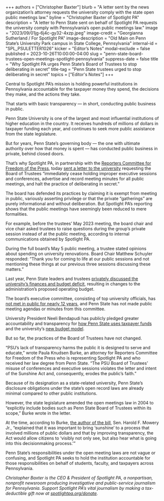 +++
authors = ["Christopher Baxter"]
blurb = "A letter sent by the news organization’s attorney requests the university comply with the state open public meetings law."
byline = "Christopher Baxter of Spotlight PA"
description = "A letter to Penn State sent on behalf of Spotlight PA requests the university comply with Pennsylvania’s open public meetings law."
image = "2023/09/01jg-6j4c-gy32-4xzp.jpeg"
image-credit = "Georgianna Sutherland / For Spotlight PA"
image-description = "Old Main on Penn State’s University Park campus in State College, Pennsylvania"
internal-id = "SPL_PSULETTER1026"
kicker = "Editor’s Notes"
modal-exclude = false
published = 2023-10-26T10:00:00-04:00
slug = "penn-state-board-trustees-open-meetings-spotlight-pennsylvania"
suppress-date = false
title = "Why Spotlight PA urges Penn State’s Board of Trustees to stop deliberating in secret"
title-tag = "Penn State trustees urged to stop deliberating in secret"
topics = ["Editor's Notes"]
+++

Central to Spotlight PA’s mission is holding powerful institutions in Pennsylvania accountable for the taxpayer money they spend, the decisions they make, and the actions they take.

That starts with basic transparency — in short, conducting public business in public.

Penn State University is one of the largest and most influential institutions of higher education in the country. It receives hundreds of millions of dollars in taxpayer funding each year, and continues to seek more public assistance from the state legislature.

But for years, Penn State’s governing body — the one with ultimate authority over how that money is spent — has conducted public business in private, behind closed doors.

That’s why Spotlight PA, in partnership with the <a href="https://www.rcfp.org">Reporters Committee for Freedom of the Press</a>, today <a href="https://www.documentcloud.org/documents/24087271-102623-psu-ltr">sent a letter to the university</a> requesting the Board of Trustees “immediately cease holding improper executive sessions and conferences, advertise and record meeting minutes for all public meetings, and halt the practice of deliberating in secret.”

<script src="https://www.spotlightpa.org/embed.js" async></script><div data-spl-embed-version="1" data-spl-src="https://www.spotlightpa.org/embeds/donate/?teaser_text=Support%20Spotlight%20PA's%20investigative%20and%20public-service%20journalism%20that%20holds%20the%20powerful%20to%20account%20and%20strengthens%20our%20Democracy.&eyebrow_text=Donate%20Now"></div>

The board has defended its practices by claiming it is exempt from meeting in public, variously asserting privilege or that the private “gatherings” are purely informational and without deliberation. But Spotlight PA’s reporting shows that the public meetings have seemingly been reduced to mere formalities.

For example, before the trustees’ May 2023 meeting, the board chair and vice chair asked trustees to raise questions during the group’s private session instead of at the public meeting, according to internal communications obtained by Spotlight PA.

During the full board’s May 5 public meeting, a trustee stated opinions about spending on university renovations. Board Chair Matthew Schuyler responded: “Thank you for coming to life at our public sessions and not mentioning these things at our previous three sessions discussing these matters.”

Last year, Penn State leaders and trustees <a href="https://www.spotlightpa.org/statecollege/2023/05/penn-state-budget-deficit-trustees-sunshine-act/">privately discussed the university’s finances and budget deficit</a>, resulting in changes to the administration’s proposed operating budget.

The board’s executive committee, consisting of top university officials, has <a href="https://www.spotlightpa.org/statecollege/2022/09/penn-state-board-of-trustees-sunshine-act-public-meetings/">not met in public for nearly 12 years</a>, and Penn State has not made public meeting agendas or minutes from this committee.

University President Neeli Bendapudi has publicly pledged greater accountability and transparency for <a href="https://www.psu.edu/news/administration/story/president-bendapudi-pledges-accountability-urges-lawmakers-approve-funding/">how Penn State uses taxpayer funds</a> and the university’s <a href="https://www.psu.edu/news/administration/story/progress-moves-forward-first-phase-bendapudis-vision-key-goals/">new budget model</a>.

But so far, the practices of the Board of Trustees have not changed.

“PSU’s lack of transparency harms the public it is designed to serve and educate,” wrote Paula Knudsen Burke, an attorney for Reporters Committee for Freedom of the Press who is representing Spotlight PA and who received her law degree from Penn State. “The PSU Board of Trustees’ misuse of conferences and executive sessions violates the letter and intent of the Sunshine Act and, consequently, erodes the public’s faith.”

Because of its designation as a state-related university, Penn State’s disclosure obligations under the state’s open record laws are already minimal compared to other public institutions.

However, the state legislature amended the open meetings law in 2004 to “explicitly include bodies such as Penn State Board of Trustees within its scope,” Burke wrote in the letter.

At the time, according to Burke, <a href="https://www.legis.state.pa.us/WU01/LI/SJ/2004/0/Sj20040623.pdf#page=10">the author of the bill</a>, Sen. Harold F. Mowery Jr., “explained that it was important to bring ‘sunshine’ to a process that involved millions of public dollars and that by improving transparency, the Act would allow citizens to ‘visibly not only see, but also hear what is going into this decisionmaking process.’”

Penn State’s responsibilities under the open meeting laws are not vague or confusing, and Spotlight PA seeks to hold the institution accountable for those responsibilities on behalf of students, faculty, and taxpayers across Pennsylvania.

<em>Christopher Baxter is the CEO &amp; President of Spotlight PA, a nonpartisan, nonprofit newsroom producing investigative and public-service journalism for Pennsylvania. Support Spotlight PA’s vital journalism by making a tax-deductible gift now at </em><a href="http://spotlightpa.org/donate"><em>spotlightpa.org/donate</em></a><em>.</em>

